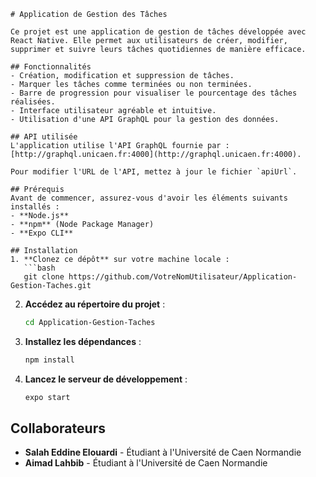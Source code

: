 ```
# Application de Gestion des Tâches

Ce projet est une application de gestion de tâches développée avec React Native. Elle permet aux utilisateurs de créer, modifier, supprimer et suivre leurs tâches quotidiennes de manière efficace.

## Fonctionnalités
- Création, modification et suppression de tâches.
- Marquer les tâches comme terminées ou non terminées.
- Barre de progression pour visualiser le pourcentage des tâches réalisées.
- Interface utilisateur agréable et intuitive.
- Utilisation d'une API GraphQL pour la gestion des données.

## API utilisée
L'application utilise l'API GraphQL fournie par :  
[http://graphql.unicaen.fr:4000](http://graphql.unicaen.fr:4000).

Pour modifier l'URL de l'API, mettez à jour le fichier `apiUrl`.

## Prérequis
Avant de commencer, assurez-vous d'avoir les éléments suivants installés :
- **Node.js**
- **npm** (Node Package Manager)
- **Expo CLI**

## Installation
1. **Clonez ce dépôt** sur votre machine locale :
   ```bash
   git clone https://github.com/VotreNomUtilisateur/Application-Gestion-Taches.git
   ```

2. **Accédez au répertoire du projet** :
   ```bash
   cd Application-Gestion-Taches
   ```

3. **Installez les dépendances** :
   ```bash
   npm install
   ```

4. **Lancez le serveur de développement** :
   ```bash
   expo start
   ```

## Collaborateurs
- **Salah Eddine Elouardi** - Étudiant à l'Université de Caen Normandie
- **Aimad Lahbib** - Étudiant à l'Université de Caen Normandie
```

